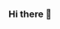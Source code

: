 ### Hi there 👋

<!--
**Cnnaka/Cnnaka** is a ✨ _special_ ✨ repository because its `README.md` (this file) appears on your GitHub profile.

Here are some ideas to get you started:

- 🔭 I’m currently working on becoming a DevOps Engineer
- 🌱 I’m currently learning Python and Linux
- 👯 I’m looking to collaborate on DevOps and Cloud Projects.
- 🤔 I’m looking for help with 
- 💬 Ask me about Python and Cloud Technologies
- 📫 How to reach me: muanya.steve@gmail.com
- 😄 Pronouns: She/Her
- ⚡ 
-->
